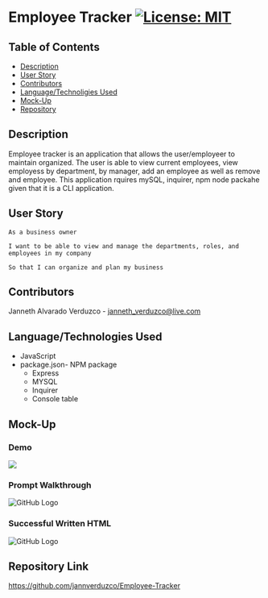 # Employee Tracker  [![License: MIT](https://img.shields.io/badge/License-MIT-yellow.svg)](https://opensource.org/licenses/MIT)

## Table of Contents
  * [Description](#Description)
  * [User Story](#User-Story)
  * [Contributors](#Contributors)
  * [Language/Technoligies Used](#Language/Technologies-Used)
  * [Mock-Up](#Mock-Up)    
  * [Repository](#Repository-Link)


## Description 
Employee tracker is an application that allows the user/employeer to maintain organized. The user is able to  view current employees, view employess by department, by manager, add an employee as well as remove and employee. This application rquires mySQL, inquirer, npm node packahe given that it is a CLI application. 

## User Story
```
As a business owner

I want to be able to view and manage the departments, roles, and employees in my company

So that I can organize and plan my business
```

## Contributors
Janneth Alvarado Verduzco - janneth_verduzco@live.com

## Language/Technologies Used
* JavaScript
* package.json- NPM package 
   * Express
   * MYSQL
   * Inquirer
   * Console table



## Mock-Up 

### Demo
[![](Assets/demo.PNG)](https://drive.google.com/file/d/1A_rhoxrHgikzW9PPavcdCmBx-gr86Nei/view)

### Prompt Walkthrough
![GitHub Logo](Assets/NoteEntry.jpg)

### Successful Written HTML
![GitHub Logo](Assets/listedEntries.jpg)



## Repository Link
https://github.com/jannverduzco/Employee-Tracker